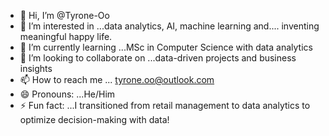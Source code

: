 - 👋 Hi, I’m @Tyrone-Oo
- 👀 I’m interested in ...data analytics, AI, machine learning and....  inventing meaningful happy life.
- 🌱 I’m currently learning ...MSc in Computer Science with data analytics 
- 💞️ I’m looking to collaborate on ...data-driven projects and business insights
- 📫 How to reach me ... tyrone.oo@outlook.com
- 😄 Pronouns: ...He/Him 
- ⚡ Fun fact: ...I transitioned from retail management to data analytics to optimize decision-making with data!

<!---
Tyrone-Oo/Tyrone-Oo is a ✨ special ✨ repository because its `README.md` (this file) appears on your GitHub profile.
You can click the Preview link to take a look at your changes.
--->
